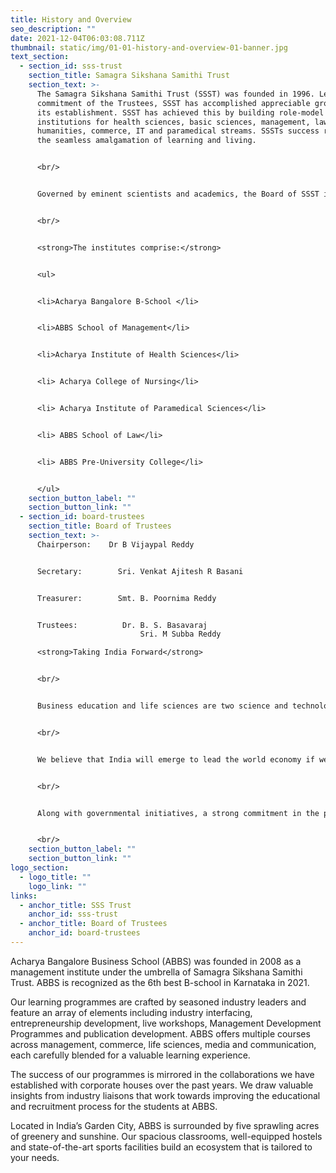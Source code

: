 ```yaml
---
title: History and Overview
seo_description: ""
date: 2021-12-04T06:03:08.711Z
thumbnail: static/img/01-01-history-and-overview-01-banner.jpg
text_section:
  - section_id: sss-trust
    section_title: Samagra Sikshana Samithi Trust
    section_text: >-
      The Samagra Sikshana Samithi Trust (SSST) was founded in 1996. Led by the
      commitment of the Trustees, SSST has accomplished appreciable growth since
      its establishment. SSST has achieved this by building role-model
      institutions for health sciences, basic sciences, management, law,
      humanities, commerce, IT and paramedical streams. SSSTs success relies on
      the seamless amalgamation of learning and living. 


      <br/>


      Governed by eminent scientists and academics, the Board of SSST institutions is led by Dr B. Vijaypal Reddy, an accomplished medical professional.


      <br/>


      <strong>The institutes comprise:</strong>


      <ul>


      <li>Acharya Bangalore B-School </li>


      <li>ABBS School of Management</li>


      <li>Acharya Institute of Health Sciences</li>


      <li> Acharya College of Nursing</li>


      <li> Acharya Institute of Paramedical Sciences</li>


      <li> ABBS School of Law</li>


      <li> ABBS Pre-University College</li>


      </ul>
    section_button_label: ""
    section_button_link: ""
  - section_id: board-trustees
    section_title: Board of Trustees
    section_text: >-
      Chairperson:    Dr B Vijaypal Reddy


      Secretary:        Sri. Venkat Ajitesh R Basani


      Treasurer:        Smt. B. Poornima Reddy


      Trustees:          Dr. B. S. Basavaraj
                             Sri. M Subba Reddy

      <strong>Taking India Forward</strong>


      <br/>


      Business education and life sciences are two science and technology fields that require tremendous intellectual inputs. The infrastructure for development is currently on the rise in India. 


      <br/>


      We believe that India will emerge to lead the world economy if we choose to continue the path of providing quality education. 


      <br/>


      Along with governmental initiatives, a strong commitment in the private sector is needed to build a proper base for intellectual growth through the establishment of centres of excellence in advanced education.


      <br/>
    section_button_label: ""
    section_button_link: ""
logo_section:
  - logo_title: ""
    logo_link: ""
links:
  - anchor_title: SSS Trust
    anchor_id: sss-trust
  - anchor_title: Board of Trustees
    anchor_id: board-trustees
---
```

Acharya Bangalore Business School (ABBS) was founded in 2008 as a management institute under the umbrella of Samagra Sikshana Samithi Trust. ABBS is recognized as the 6th best B-school in Karnataka in 2021. 

Our learning programmes are crafted by seasoned industry leaders and feature an array of elements including industry interfacing, entrepreneurship development, live workshops, Management Development Programmes and publication development.
ABBS offers multiple courses across management, commerce, life sciences, media and communication, each carefully blended for a valuable learning experience.

The success of our programmes is mirrored in the collaborations we have established with corporate houses over the past years. We draw valuable insights from industry liaisons that work towards improving the educational and recruitment process for the students at ABBS. 

Located in India’s Garden City, ABBS is surrounded by five sprawling acres of greenery and sunshine. Our spacious classrooms, well-equipped hostels and state-of-the-art sports facilities build an ecosystem that is tailored to your needs.